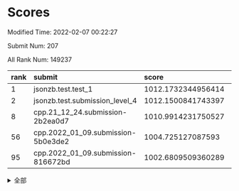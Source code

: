 # Scores

Modified Time: 2022-02-07 00:22:27

Submit Num: 207

All Rank Num: 149237

| rank |               submit               |       score        |       sigma        | pk_num |
| :--- | :--------------------------------- | :----------------- | :----------------- | :----- |
| 1    | jsonzb.test.test_1                 | 1012.1732344956414 | 0.7946240684995967 | 2884   |
| 2    | jsonzb.test.submission_level_4     | 1012.1500841743397 | 0.7951944092031016 | 2885   |
| 8    | cpp.21_12_24.submission-2b2ea0d7   | 1010.9914231750527 | 0.744299966814762  | 2888   |
| 56   | cpp.2022_01_09.submission-5b0e3de2 | 1004.725127087593  | 0.7081224218013712 | 2887   |
| 95   | cpp.2022_01_09.submission-816672bd | 1002.6809509360289 | 0.7145414793317136 | 2885   |


<details>
<summary>全部</summary>

| rank |                 submit                 |       score        |       sigma        | pk_num |
| :--- | :------------------------------------- | :----------------- | :----------------- | :----- |
| 1    | jsonzb.test.test_1                     | 1012.1732344956414 | 0.7946240684995967 | 2884   |
| 2    | jsonzb.test.submission_level_4         | 1012.1500841743397 | 0.7951944092031016 | 2885   |
| 3    | gobigger.level_3.submission_level_3_6  | 1011.5283918951628 | 0.7696323863891493 | 2888   |
| 4    | gobigger.level_3.submission_level_3_48 | 1011.3651958421547 | 0.775043500424706  | 2879   |
| 5    | gobigger.level_3.submission_level_3_44 | 1011.1706821648797 | 0.7689530636403219 | 2883   |
| 6    | gobigger.level_3.submission_level_3_33 | 1011.0960407451222 | 0.7791638567106526 | 2888   |
| 7    | gobigger.level_3.submission_level_3_5  | 1011.0708917846575 | 0.7837680667650563 | 2880   |
| 8    | cpp.21_12_24.submission-2b2ea0d7       | 1010.9914231750527 | 0.744299966814762  | 2888   |
| 9    | gobigger.level_3.submission_level_3_30 | 1010.9244606233183 | 0.7782278302416075 | 2881   |
| 10   | gobigger.level_3.submission_level_3_45 | 1010.9121942386511 | 0.7643684937139833 | 2882   |
| 11   | gobigger.level_3.submission_level_3_35 | 1010.8106837921043 | 0.777391844351844  | 2881   |
| 12   | gobigger.level_3.submission_level_3_13 | 1010.8014106060768 | 0.7629249459291606 | 2884   |
| 13   | gobigger.level_3.submission_level_3_9  | 1010.5795152713811 | 0.742859015311662  | 2885   |
| 14   | gobigger.level_3.submission_level_3_25 | 1010.5570347223997 | 0.7877468311976343 | 2887   |
| 15   | gobigger.level_3.submission_level_3_21 | 1010.4247378699749 | 0.7767699005966118 | 2882   |
| 16   | gobigger.level_3.submission_level_3_39 | 1010.4053911885047 | 0.7643162124626193 | 2883   |
| 17   | gobigger.level_3.submission_level_3_3  | 1010.3612186487076 | 0.7843397833393879 | 2885   |
| 18   | gobigger.level_3.submission_level_3_42 | 1010.3550424815402 | 0.7495192651042121 | 2889   |
| 19   | gobigger.level_3.submission_level_3_31 | 1010.3311360120549 | 0.773013065963939  | 2888   |
| 20   | gobigger.level_3.submission_level_3_12 | 1010.3131006163406 | 0.7554693095289388 | 2879   |
| 21   | gobigger.level_3.submission_level_3_19 | 1010.2884400898498 | 0.7462831600510668 | 2883   |
| 22   | gobigger.level_3.submission_level_3_23 | 1010.2774753434742 | 0.7612697504690598 | 2884   |
| 23   | gobigger.level_3.submission_level_3_40 | 1010.2239253218692 | 0.7504112464994621 | 2884   |
| 24   | gobigger.level_3.submission_level_3_22 | 1010.1619994667495 | 0.7684172730836493 | 2885   |
| 25   | gobigger.level_3.submission_level_3_38 | 1010.1041684323194 | 0.7665749720899858 | 2878   |
| 26   | gobigger.level_3.submission_level_3_37 | 1010.0960292516453 | 0.7639436716296009 | 2888   |
| 27   | gobigger.level_3.submission_level_3_8  | 1010.0910642579282 | 0.7601096851128669 | 2886   |
| 28   | gobigger.level_3.submission_level_3_2  | 1010.0341507181952 | 0.7388576485902879 | 2885   |
| 29   | gobigger.level_3.submission_level_3_17 | 1010.0061498393995 | 0.7462625572224533 | 2887   |
| 30   | gobigger.level_3.submission_level_3_4  | 1009.9893364372963 | 0.7343997411627419 | 2879   |
| 31   | gobigger.level_3.submission_level_3_7  | 1009.9187677780301 | 0.7590478304933624 | 2883   |
| 32   | gobigger.level_3.submission_level_3_29 | 1009.8681928652852 | 0.7623423581554609 | 2881   |
| 33   | gobigger.level_3.submission_level_3_46 | 1009.8314639997847 | 0.7522130024918819 | 2882   |
| 34   | gobigger.level_3.submission_level_3_36 | 1009.7227395814807 | 0.7694158586057648 | 2892   |
| 35   | gobigger.level_3.submission_level_3_16 | 1009.7209818709177 | 0.7378591312439682 | 2882   |
| 36   | gobigger.level_3.submission_level_3_41 | 1009.6170802927946 | 0.7603707365382668 | 2884   |
| 37   | gobigger.level_3.submission_level_3_34 | 1009.5867136259552 | 0.7675812375961075 | 2887   |
| 38   | gobigger.level_3.submission_level_3_24 | 1009.520283903129  | 0.7738506699681916 | 2883   |
| 39   | gobigger.level_3.submission_level_3_49 | 1009.4358910767662 | 0.7545787644953715 | 2882   |
| 40   | gobigger.level_3.submission_level_3_18 | 1009.3467783659497 | 0.7459055655753657 | 2884   |
| 41   | gobigger.level_3.submission_level_3_15 | 1009.3381172427362 | 0.7403028768509461 | 2880   |
| 42   | gobigger.level_3.submission_level_3_32 | 1009.3270257151256 | 0.749862305920619  | 2881   |
| 43   | gobigger.level_3.submission_level_3_43 | 1009.3187839567667 | 0.7541766853240865 | 2889   |
| 44   | gobigger.level_3.submission_level_3_47 | 1009.1428673345089 | 0.7378288719776182 | 2885   |
| 45   | gobigger.level_3.submission_level_3_28 | 1008.982181283801  | 0.7576248185633293 | 2884   |
| 46   | gobigger.level_3.submission_level_3_27 | 1008.9356780483747 | 0.734687994712975  | 2883   |
| 47   | gobigger.level_3.submission_level_3_14 | 1008.8218752780765 | 0.7380479341124994 | 2882   |
| 48   | gobigger.level_3.submission_level_3_0  | 1008.7483412980806 | 0.7520723344442881 | 2884   |
| 49   | gobigger.level_3.submission_level_3_10 | 1008.661511576249  | 0.7311715615819873 | 2882   |
| 50   | gobigger.level_3.submission_level_3_26 | 1008.5075444648411 | 0.731011398929218  | 2885   |
| 51   | gobigger.level_3.submission_level_3_11 | 1008.4153857103669 | 0.7450892326190406 | 2883   |
| 52   | gobigger.level_3.submission_level_3_20 | 1008.3595764101623 | 0.7426946732188459 | 2883   |
| 53   | gobigger.level_3.submission_level_3_1  | 1008.3169213743273 | 0.7396330827440667 | 2884   |
| 54   | gobigger.level_1.submission_level_1_39 | 1005.1911422014279 | 0.726747371935843  | 2884   |
| 55   | gobigger.level_1.submission_level_1_32 | 1004.7278457415235 | 0.7222710962595501 | 2884   |
| 56   | cpp.2022_01_09.submission-5b0e3de2     | 1004.725127087593  | 0.7081224218013712 | 2887   |
| 57   | gobigger.level_1.submission_level_1_21 | 1004.5330621952271 | 0.7225046029254887 | 2881   |
| 58   | gobigger.level_1.submission_level_1_1  | 1004.4414861858213 | 0.7336094793812697 | 2883   |
| 59   | gobigger.level_1.submission_level_1_25 | 1004.3855759868851 | 0.7277023993112046 | 2884   |
| 60   | gobigger.level_1.submission_level_1_33 | 1004.3398067117128 | 0.7167113691927834 | 2889   |
| 61   | gobigger.level_1.submission_level_1_42 | 1004.2494383940343 | 0.7252009654164288 | 2883   |
| 62   | gobigger.level_1.submission_level_1_49 | 1004.1889331454347 | 0.710663116164215  | 2892   |
| 63   | gobigger.level_1.submission_level_1_23 | 1004.1583463867397 | 0.7229849465862401 | 2886   |
| 64   | gobigger.level_1.submission_level_1_41 | 1004.055418962552  | 0.7165631935465271 | 2886   |
| 65   | gobigger.level_1.submission_level_1_8  | 1004.0493069934652 | 0.7223259399748135 | 2883   |
| 66   | gobigger.level_1.submission_level_1_14 | 1004.0056738869962 | 0.7139451991863154 | 2881   |
| 67   | gobigger.level_1.submission_level_1_9  | 1003.820626384644  | 0.7175899370872999 | 2878   |
| 68   | gobigger.level_1.submission_level_1_28 | 1003.7926043527308 | 0.7086840510466775 | 2884   |
| 69   | gobigger.level_1.submission_level_1_40 | 1003.781395864341  | 0.7094889563411421 | 2883   |
| 70   | gobigger.level_1.submission_level_1_31 | 1003.7315677454962 | 0.7206374342029656 | 2879   |
| 71   | gobigger.level_1.submission_level_1_47 | 1003.6663007750707 | 0.7154495186053451 | 2881   |
| 72   | gobigger.level_1.submission_level_1_34 | 1003.6373572813669 | 0.7140650379827961 | 2883   |
| 73   | gobigger.level_1.submission_level_1_30 | 1003.6207745700826 | 0.7079968559492449 | 2885   |
| 74   | gobigger.level_1.submission_level_1_10 | 1003.6173988283736 | 0.7242679346153864 | 2880   |
| 75   | gobigger.level_1.submission_level_1_15 | 1003.5349286411515 | 0.7192648038187172 | 2882   |
| 76   | gobigger.level_1.submission_level_1_35 | 1003.5155167851121 | 0.7140501816014303 | 2883   |
| 77   | gobigger.level_1.submission_level_1_44 | 1003.4677603283202 | 0.7143129998022341 | 2887   |
| 78   | gobigger.level_1.submission_level_1_43 | 1003.4272228970204 | 0.7122995166915683 | 2883   |
| 79   | gobigger.level_1.submission_level_1_20 | 1003.3395012713474 | 0.7153061094666124 | 2882   |
| 80   | gobigger.level_1.submission_level_1_18 | 1003.3084766099147 | 0.727964315348739  | 2883   |
| 81   | gobigger.level_1.submission_level_1_16 | 1003.2294981123057 | 0.712698505076062  | 2886   |
| 82   | gobigger.level_1.submission_level_1_22 | 1003.2171549003433 | 0.7089839901850542 | 2885   |
| 83   | gobigger.level_1.submission_level_1_29 | 1003.1665086503787 | 0.7158138300868421 | 2884   |
| 84   | gobigger.level_1.submission_level_1_2  | 1003.140642592529  | 0.7128968140212275 | 2881   |
| 85   | gobigger.level_1.submission_level_1_7  | 1003.0456150393767 | 0.7085633961681557 | 2883   |
| 86   | gobigger.level_1.submission_level_1_3  | 1003.0441391558005 | 0.7134786376618693 | 2885   |
| 87   | gobigger.level_1.submission_level_1_12 | 1003.0088019722181 | 0.7099302204534205 | 2880   |
| 88   | gobigger.level_1.submission_level_1_46 | 1002.8507345552134 | 0.7174880777212698 | 2881   |
| 89   | gobigger.level_1.submission_level_1_11 | 1002.8137476358656 | 0.7187045091196017 | 2885   |
| 90   | gobigger.level_1.submission_level_1_37 | 1002.7947001069068 | 0.7088391570349021 | 2886   |
| 91   | gobigger.level_1.submission_level_1_17 | 1002.7446117706335 | 0.7171274935137671 | 2883   |
| 92   | gobigger.level_1.submission_level_1_24 | 1002.7422442077268 | 0.7151085745159395 | 2885   |
| 93   | gobigger.level_1.submission_level_1_27 | 1002.7073509751035 | 0.7210835405808703 | 2884   |
| 94   | gobigger.level_1.submission_level_1_26 | 1002.6824088464647 | 0.7246297086681848 | 2883   |
| 95   | cpp.2022_01_09.submission-816672bd     | 1002.6809509360289 | 0.7145414793317136 | 2885   |
| 96   | gobigger.level_1.submission_level_1_48 | 1002.6489145946786 | 0.7186797924137442 | 2881   |
| 97   | gobigger.level_1.submission_level_1_13 | 1002.5117051652428 | 0.7111294980393074 | 2888   |
| 98   | gobigger.level_1.submission_level_1_36 | 1002.1100045214731 | 0.7148160568234767 | 2881   |
| 99   | gobigger.level_1.submission_level_1_0  | 1002.0328680521748 | 0.7195006222654466 | 2881   |
| 100  | gobigger.level_1.submission_level_1_45 | 1001.9916859134834 | 0.7089421835159248 | 2883   |
| 101  | gobigger.level_1.submission_level_1_19 | 1001.9307216418197 | 0.7164457054956899 | 2885   |
| 102  | gobigger.level_1.submission_level_1_5  | 1001.8595686883182 | 0.7209199002273365 | 2877   |
| 103  | gobigger.level_1.submission_level_1_6  | 1001.8231528503122 | 0.7063170623775336 | 2884   |
| 104  | gobigger.level_1.submission_level_1_4  | 1001.8086016377616 | 0.7168646280845847 | 2883   |
| 105  | gobigger.level_1.submission_level_1_38 | 1001.7457771543493 | 0.7098299602179896 | 2886   |
| 106  | gobigger.random.submission_random_25   | 997.7160630550278  | 0.6947872655714935 | 2890   |
| 107  | gobigger.random.submission_random_32   | 997.557545173304   | 0.7205214819727866 | 2886   |
| 108  | gobigger.random.submission_random_6    | 997.453274748486   | 0.7002679798847058 | 2884   |
| 109  | gobigger.random.submission_random_27   | 997.175210012275   | 0.7026870496634551 | 2888   |
| 110  | gobigger.random.submission_random_8    | 997.0655908560805  | 0.7006065203136425 | 2884   |
| 111  | gobigger.random.submission_random_31   | 997.0368824993419  | 0.7206777156312908 | 2886   |
| 112  | gobigger.random.submission_random_16   | 996.8886678858158  | 0.7094847978565295 | 2879   |
| 113  | gobigger.random.submission_random_12   | 996.6929521303432  | 0.7143249468838652 | 2882   |
| 114  | gobigger.random.submission_random_1    | 996.354623171961   | 0.6949659936578007 | 2884   |
| 115  | gobigger.random.submission_random_48   | 996.3043945599824  | 0.7095364688789367 | 2887   |
| 116  | gobigger.random.submission_random_46   | 996.2982737546646  | 0.7163414038622944 | 2880   |
| 117  | gobigger.random.submission_random_38   | 996.238771094866   | 0.7286806804283489 | 2888   |
| 118  | gobigger.random.submission_random_13   | 996.2243701908633  | 0.7074870796094556 | 2881   |
| 119  | gobigger.random.submission_random_19   | 996.2240217536021  | 0.6989438273935183 | 2889   |
| 120  | gobigger.random.submission_random_22   | 996.1874784956825  | 0.7170814109026885 | 2886   |
| 121  | gobigger.random.submission_random_41   | 996.1687891604654  | 0.7155496665367183 | 2880   |
| 122  | gobigger.random.submission_random_28   | 996.1576696068636  | 0.7181345081763961 | 2882   |
| 123  | gobigger.random.submission_random_21   | 996.1551280247244  | 0.7068994646139246 | 2882   |
| 124  | gobigger.random.submission_random_24   | 996.1506163980234  | 0.7009624903135314 | 2889   |
| 125  | gobigger.random.submission_random_20   | 996.0700553105387  | 0.7105164216701674 | 2882   |
| 126  | gobigger.random.submission_random_18   | 996.0638114907492  | 0.7160732769659851 | 2886   |
| 127  | gobigger.random.submission_random_37   | 996.0287904371727  | 0.7051692394118213 | 2881   |
| 128  | gobigger.random.submission_random_47   | 996.0128338944191  | 0.6977742381049654 | 2887   |
| 129  | gobigger.random.submission_random_23   | 995.9953266286795  | 0.7145966647154562 | 2879   |
| 130  | gobigger.random.submission_random_43   | 995.9678096697266  | 0.7098602503040232 | 2882   |
| 131  | gobigger.random.submission_random_11   | 995.9248216072657  | 0.7194837566093107 | 2882   |
| 132  | gobigger.random.submission_random_2    | 995.9022795888363  | 0.711340202925553  | 2883   |
| 133  | gobigger.random.submission_random_14   | 995.8763415149836  | 0.707485066956838  | 2884   |
| 134  | gobigger.random.submission_random_30   | 995.8625476786265  | 0.7183266581441845 | 2889   |
| 135  | gobigger.random.submission_random_49   | 995.8503228719152  | 0.7110625437602032 | 2890   |
| 136  | gobigger.random.submission_random_42   | 995.8027445727616  | 0.703060180214117  | 2883   |
| 137  | gobigger.random.submission_random_35   | 995.7775684360274  | 0.700597644962778  | 2882   |
| 138  | gobigger.random.submission_random_9    | 995.7667310864412  | 0.7202849311501799 | 2880   |
| 139  | gobigger.random.submission_random_17   | 995.7327513755826  | 0.7042615529116324 | 2876   |
| 140  | gobigger.random.submission_random_44   | 995.720363640883   | 0.7050797994694258 | 2879   |
| 141  | gobigger.random.submission_random_39   | 995.6806821090803  | 0.7142620892151419 | 2882   |
| 142  | gobigger.random.submission_random_45   | 995.6781836571313  | 0.7148897292685787 | 2879   |
| 143  | gobigger.random.submission_random_0    | 995.6478439383222  | 0.7008031877018362 | 2876   |
| 144  | gobigger.random.submission_random_4    | 995.4867862506921  | 0.7123937130052204 | 2882   |
| 145  | gobigger.random.submission_random_33   | 995.4477872409686  | 0.731345113164145  | 2890   |
| 146  | gobigger.random.submission_random_40   | 995.414647888902   | 0.7179665310823874 | 2886   |
| 147  | gobigger.random.submission_random_7    | 995.3340809742419  | 0.7034606115713944 | 2886   |
| 148  | gobigger.random.submission_random_36   | 995.303693238458   | 0.7108130052982032 | 2889   |
| 149  | gobigger.random.submission_random_3    | 995.0637089382706  | 0.7132509247302642 | 2889   |
| 150  | gobigger.random.submission_random_29   | 995.0272580895361  | 0.7101229360547537 | 2886   |
| 151  | gobigger.random.submission_random_26   | 994.7634951747718  | 0.7209596749214883 | 2886   |
| 152  | gobigger.random.submission_random_34   | 994.5581745127095  | 0.73094886303136   | 2883   |
| 153  | gobigger.random.submission_random_15   | 994.5044431291783  | 0.7176485617682455 | 2878   |
| 154  | gobigger.level_2.submission_level_2_19 | 994.4953089494943  | 0.746245324520838  | 2882   |
| 155  | gobigger.random.submission_random_5    | 994.2927850975984  | 0.7078337676743791 | 2880   |
| 156  | gobigger.level_2.submission_level_2_49 | 994.2784136374971  | 0.7367080989479097 | 2886   |
| 157  | gobigger.level_2.submission_level_2_41 | 994.1961516645264  | 0.7345374383654976 | 2881   |
| 158  | gobigger.level_2.submission_level_2_37 | 994.0914194589251  | 0.7212149232827115 | 2889   |
| 159  | gobigger.level_2.submission_level_2_9  | 993.8240628928793  | 0.724455278291564  | 2882   |
| 160  | gobigger.level_2.submission_level_2_25 | 993.793243467024   | 0.738457428714063  | 2884   |
| 161  | gobigger.random.submission_random_10   | 993.7717563078392  | 0.7210704015433539 | 2884   |
| 162  | gobigger.level_2.submission_level_2_42 | 993.6138955284456  | 0.719793083267405  | 2886   |
| 163  | gobigger.level_2.submission_level_2_21 | 993.5949707300429  | 0.7447395295657963 | 2883   |
| 164  | gobigger.level_2.submission_level_2_16 | 993.3870487157077  | 0.7338793980799421 | 2875   |
| 165  | gobigger.level_2.submission_level_2_39 | 993.1833004035846  | 0.7624205856508264 | 2883   |
| 166  | gobigger.level_2.submission_level_2_1  | 992.9559478548737  | 0.7398158458922841 | 2890   |
| 167  | gobigger.level_2.submission_level_2_38 | 992.8700867510054  | 0.7448457763941639 | 2884   |
| 168  | gobigger.level_2.submission_level_2_33 | 992.8683004718797  | 0.7279459521411158 | 2881   |
| 169  | gobigger.level_2.submission_level_2_44 | 992.8327060753527  | 0.7501574147815457 | 2884   |
| 170  | gobigger.level_2.submission_level_2_23 | 992.6949322228674  | 0.728418118098911  | 2880   |
| 171  | gobigger.level_2.submission_level_2_13 | 992.5604072938775  | 0.7467199016432923 | 2882   |
| 172  | gobigger.level_2.submission_level_2_40 | 992.525692226545   | 0.7363677336855815 | 2889   |
| 173  | gobigger.level_2.submission_level_2_18 | 992.4777334870521  | 0.737249515478794  | 2881   |
| 174  | gobigger.level_2.submission_level_2_47 | 992.4618283912966  | 0.7371871724241638 | 2884   |
| 175  | gobigger.level_2.submission_level_2_36 | 992.4436451029644  | 0.7383679653998628 | 2881   |
| 176  | gobigger.level_2.submission_level_2_48 | 992.3466056910555  | 0.7338339757719523 | 2886   |
| 177  | gobigger.level_2.submission_level_2_0  | 992.3256823163872  | 0.7289119010370582 | 2885   |
| 178  | gobigger.level_2.submission_level_2_4  | 992.2165708116098  | 0.7393207256111056 | 2882   |
| 179  | gobigger.level_2.submission_level_2_6  | 992.1623898692804  | 0.7376713382993637 | 2883   |
| 180  | gobigger.level_2.submission_level_2_31 | 992.1507503116558  | 0.7394039045605209 | 2883   |
| 181  | gobigger.level_2.submission_level_2_12 | 992.124780745986   | 0.7380112699301629 | 2889   |
| 182  | gobigger.level_2.submission_level_2_24 | 992.0093066952307  | 0.748467625966269  | 2881   |
| 183  | gobigger.level_2.submission_level_2_26 | 991.8619450447725  | 0.746766533890381  | 2888   |
| 184  | gobigger.level_2.submission_level_2_7  | 991.7441847271693  | 0.744283203968754  | 2894   |
| 185  | gobigger.level_2.submission_level_2_17 | 991.7103504551692  | 0.766254509885822  | 2884   |
| 186  | gobigger.level_2.submission_level_2_11 | 991.6421241472059  | 0.7400442137227661 | 2887   |
| 187  | gobigger.level_2.submission_level_2_14 | 991.6302624100009  | 0.7467938690551942 | 2884   |
| 188  | gobigger.level_2.submission_level_2_10 | 991.6245280062423  | 0.7596824824922092 | 2882   |
| 189  | gobigger.level_2.submission_level_2_43 | 991.4801979098615  | 0.7523759077387131 | 2880   |
| 190  | gobigger.level_2.submission_level_2_27 | 991.4201949294257  | 0.7483747192852452 | 2887   |
| 191  | gobigger.level_2.submission_level_2_28 | 991.414872282663   | 0.7551389186281288 | 2883   |
| 192  | gobigger.level_2.submission_level_2_45 | 991.393683839693   | 0.755283434442673  | 2883   |
| 193  | gobigger.level_2.submission_level_2_8  | 991.2844930736602  | 0.773384833911497  | 2882   |
| 194  | gobigger.level_2.submission_level_2_34 | 991.2680129778003  | 0.7503054116491862 | 2884   |
| 195  | gobigger.level_2.submission_level_2_29 | 991.1872821384659  | 0.7520523604201427 | 2885   |
| 196  | gobigger.level_2.submission_level_2_30 | 991.1862532453516  | 0.7504443397038376 | 2883   |
| 197  | gobigger.level_2.submission_level_2_46 | 991.1520700671715  | 0.7554081396058209 | 2882   |
| 198  | gobigger.level_2.submission_level_2_3  | 991.0823256283719  | 0.771236952119856  | 2884   |
| 199  | gobigger.level_2.submission_level_2_5  | 990.8435957528344  | 0.7523561714680144 | 2881   |
| 200  | gobigger.level_2.submission_level_2_32 | 990.8201224915894  | 0.7531412951286546 | 2884   |
| 201  | gobigger.level_2.submission_level_2_20 | 990.7106909856627  | 0.7614287189457156 | 2883   |
| 202  | gobigger.level_2.submission_level_2_2  | 990.5512225117747  | 0.7534862440610913 | 2889   |
| 203  | gobigger.level_2.submission_level_2_35 | 990.4231326855811  | 0.769084938820258  | 2890   |
| 204  | gobigger.level_2.submission_level_2_15 | 990.3837756512609  | 0.7588692795544475 | 2887   |
| 205  | gobigger.level_2.submission_level_2_22 | 990.1146955580926  | 0.7498456828363357 | 2887   |
| 206  | gobigger.none.submission_none_0        | 975.1576814072392  | 1.5175504586970843 | 2878   |
| 207  | gobigger.none.submission_none_1        | 974.3210017128885  | 1.6640872663675828 | 2890   |

</details>